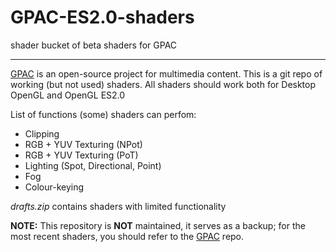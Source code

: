 # GPAC-ES2.0-shaders
shader bucket of beta shaders for GPAC

----------

[GPAC](https://github.com/gpac/gpac) is an open-source project for multimedia content. This is a git repo of working (but not used) shaders. All shaders should work both for Desktop OpenGL and OpenGL ES2.0

List of functions (some) shaders can perfom:

 - Clipping
 - RGB + YUV Texturing (NPot)
 - RGB + YUV Texturing (PoT)
 - Lighting (Spot, Directional, Point)
 - Fog
 - Colour-keying
 

 *drafts.zip* contains shaders with limited functionality
 
**NOTE:** This repository is **NOT** maintained, it serves as a backup; for the most recent shaders, you should refer to the [GPAC](https://github.com/gpac/gpac) repo.
